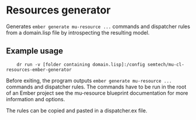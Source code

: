 # Resources generator

Generates `ember generate mu-resource ...` commands and dispatcher rules from a domain.lisp file by introspecting the resulting model.

## Example usage

```
    dr run -v [folder containing domain.lisp]:/config semtech/mu-cl-resources-ember-generator
```

Before exiting, the program outputs `ember generate mu-resource ...` commands and dispatcher rules. The commands have to be run in the root of an Ember project see the mu-resource blueprint documentation for more information and options.

The rules can be copied and pasted in a dispatcher.ex file.
